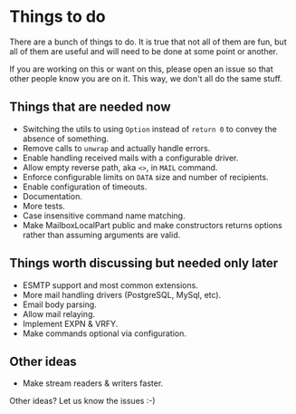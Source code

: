 # Things to do

There are a bunch of things to do. It is true that not all of them are fun, but all of them are
useful and will need to be done at some point or another.

If you are working on this or want on this, please open an issue so that other people know you are on it. This way, we don't all do the same stuff.

## Things that are needed now

* Switching the utils to using `Option` instead of `return 0` to convey the absence of something.
* Remove calls to `unwrap` and actually handle errors.
* Enable handling received mails with a configurable driver.
* Allow empty reverse path, aka `<>`, in `MAIL` command.
* Enforce configurable limits on `DATA` size and number of recipients.
* Enable configuration of timeouts.
* Documentation.
* More tests.
* Case insensitive command name matching.
* Make MailboxLocalPart public and make constructors returns options rather than assuming arguments are valid.

## Things worth discussing but needed only later

* ESMTP support and most common extensions.
* More mail handling drivers (PostgreSQL, MySql, etc).
* Email body parsing.
* Allow mail relaying.
* Implement EXPN & VRFY.
* Make commands optional via configuration.

## Other ideas

* Make stream readers & writers faster.

Other ideas? Let us know the issues :-)
